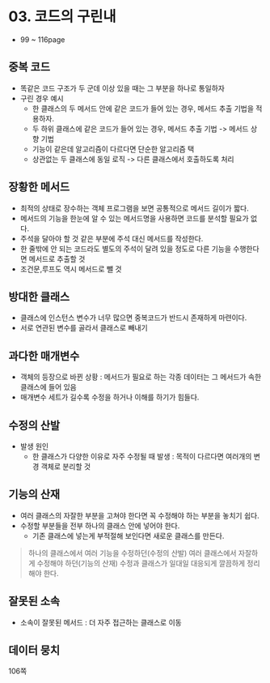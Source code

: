 # 03. 코드의 구린내

- 99 ~ 116page

## 중복 코드
- 똑같은 코드 구조가 두 군데 이상 있을 때는 그 부분을 하나로 통일하자
- 구린 경우 예시
  - 한 클래스의 두 메서드 안에 같은 코드가 들어 있는 경우, 메서드 추출 기법을 적용하자.
  - 두 하위 클래스에 같은 코드가 들어 있는 경우, 메서드 추출 기법 -> 메서드 상향 기법 
  - 기능이 같은데 알고리즘이 다르다면 단순한 알고리즘 택 
  - 상관없는 두 클래스에 동일 로직 -> 다른 클래스에서 호출하도록 처리 

## 장황한 메서드
- 최적의 상태로 장수하는 객체 프로그램을 보면 공통적으로 메서드 길이가 짧다.
- 메서드의 기능을 한눈에 알 수 있는 메서드명을 사용하면 코드를 분석할 필요가 없다. 
- 주석을 달아야 할 것 같은 부분에 주석 대신 메서드를 작성한다. 
- 한 줄밖에 안 되는 코드라도 별도의 주석이 달려 있을 정도로 다른 기능을 수행한다면 메서드로 추출할 것 
- 조건문,루프도 역시 메서드로 뺄 것 

## 방대한 클래스
- 클래스에 인스턴스 변수가 너무 많으면 중복코드가 반드시 존재하게 마련이다.
- 서로 연관된 변수를 골라서 클래스로 빼내기 

## 과다한 매개변수 
- 객체의 등장으로 바뀐 상황 : 메서드가 필요로 하는 각종 데이터는 그 메서드가 속한 클래스에 들어 있음 
- 매개변수 세트가 길수록 수정을 하거나 이해를 하기가 힘들다.

## 수정의 산발 
- 발생 원인
  - 한 클래스가 다양한 이유로 자주 수정될 때 발생 : 목적이 다르다면 여러개의 변경 객체로 분리할 것 

## 기능의 산재 
- 여러 클래스의 자잘한 부분을 고쳐야 한다면 꼭 수정해야 하는 부분을 놓치기 쉽다.
- 수정할 부분들을 전부 하나의 클래스 안에 넣어야 한다. 
  - 기존 클래스에 넣는게 부적절해 보인다면 새로운 클래스를 만든다.
> 하나의 클래스에서 여러 기능을 수정하던(수정의 산발) 여러 클래스에서 자잘하게 수정해야 하던(기능의 산재) 수정과 클래스가 일대일 대응되게 깔끔하게 정리해야 한다.

## 잘못된 소속
- 소속이 잘못된 메서드 : 더 자주 접근하는 클래스로 이동

## 데이터 뭉치 
106쪽







